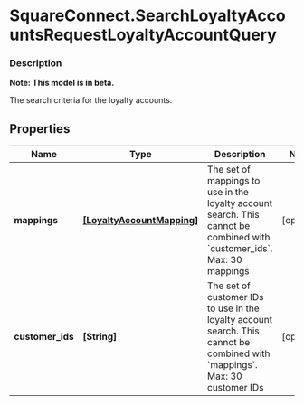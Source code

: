 # SquareConnect.SearchLoyaltyAccountsRequestLoyaltyAccountQuery

### Description
**Note: This model is in beta.**

The search criteria for the loyalty accounts.

## Properties
Name | Type | Description | Notes
------------ | ------------- | ------------- | -------------
**mappings** | [**[LoyaltyAccountMapping]**](LoyaltyAccountMapping.md) | The set of mappings to use in the loyalty account search.    This cannot be combined with &#x60;customer_ids&#x60;.    Max: 30 mappings | [optional] 
**customer_ids** | **[String]** | The set of customer IDs to use in the loyalty account search.    This cannot be combined with &#x60;mappings&#x60;.    Max: 30 customer IDs | [optional] 


